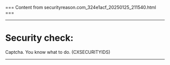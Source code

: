 === Content from securityreason.com_324e1acf_20250125_211540.html ===


---

# Security check:

Captcha. You know what to do. (CXSECURITYIDS)

---


